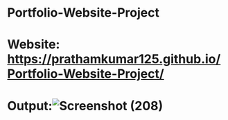 # Portfolio-Website-Project

# Website: https://prathamkumar125.github.io/Portfolio-Website-Project/

# Output:![Screenshot (208)](https://user-images.githubusercontent.com/115283906/194703616-91f22e57-da70-4d70-a4db-6da740d69a48.png)

